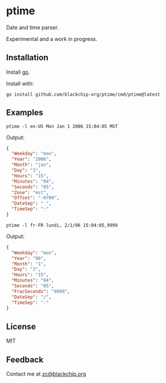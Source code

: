 # ptime

Date and time parser.

Experimental and a work in progress.

## Installation

Install [go](https://go.dev/dl/).

Install with:

    go install github.com/blackchip-org/ptime/cmd/ptime@latest

## Examples

    ptime -l en-US Mon Jan 1 2006 15:04:05 MST

Output:

```json
{
  "Weekday": "mon",
  "Year": "2006",
  "Month": "jan",
  "Day": "1",
  "Hours": "15",
  "Minutes": "04",
  "Seconds": "05",
  "Zone": "mst",
  "Offset": "-0700",
  "DateSep": " ",
  "TimeSep": ":"
}
```

    ptime -l fr-FR lundi, 2/1/06 15:04:05,9999

Output:

```json
{
  "Weekday": "mon",
  "Year": "06",
  "Month": "1",
  "Day": "2",
  "Hours": "15",
  "Minutes": "04",
  "Seconds": "05",
  "FracSeconds": "9999",
  "DateSep": "/",
  "TimeSep": ":"
}
```

## License

MIT

## Feedback

Contact me at zc@blackchip.org



